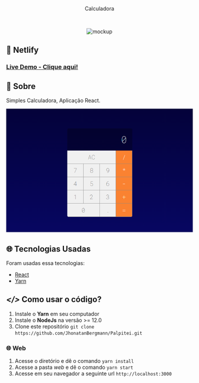 <p align="center">Calculadora</p>

<br>

<p align="center">
  <img src="forReadme/mockup.png" alt="mockup" >
</p>

## 🔷 Netlify

### [Live Demo - Clique aqui!](https://jhonatanbergmann-simplecalculator.netlify.app/)

## 📅 Sobre

Simples Calculadora, Aplicação React.

<p align="center">
  <img src="forReadme/web.png" alt="img" >
</p>

## 🌐 Tecnologias Usadas
Foram usadas essa tecnologias:

- [React](https://pt-br.reactjs.org/)
- [Yarn](https://yarnpkg.com/)

## ***</>*** Como usar o código?
1. Instale o **Yarn** em seu computador
1. Instale o **NodeJs** na versão >= 12.0
1. Clone este repositório `git clone https://github.com/JhonatanBergmann/Palpitei.git`

### 🌐 Web
1. Acesse o diretório e dê o comando `yarn install`
1. Acesse a pasta *web* e dê o comando `yarn start`
1. Acesse em seu navegador a seguinte url `http://localhost:3000`
